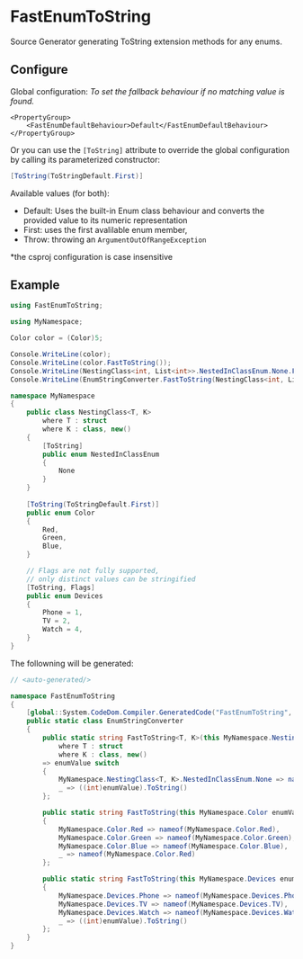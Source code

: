 # FastEnumToString
Source Generator generating ToString extension methods for any enums.


## Configure

Global configuration:
_To set the fallback behaviour if no matching value is found._
```csproj
<PropertyGroup>
    <FastEnumDefaultBehaviour>Default</FastEnumDefaultBehaviour>
</PropertyGroup>
```

Or you can use the `[ToString]` attribute to override the global configuration by calling its parameterized constructor:
```csharp
[ToString(ToStringDefault.First)]
```

Available values (for both):
- Default: Uses the built-in Enum class behaviour and converts the provided value to its numeric representation
- First: uses the first avalilable enum member,
- Throw: throwing an `ArgumentOutOfRangeException`

*the csproj configuration is case insensitive

## Example

```csharp
using FastEnumToString;

using MyNamespace;

Color color = (Color)5;

Console.WriteLine(color);
Console.WriteLine(color.FastToString());
Console.WriteLine(NestingClass<int, List<int>>.NestedInClassEnum.None.FastToString());
Console.WriteLine(EnumStringConverter.FastToString(NestingClass<int, List<int>>.NestedInClassEnum.None));

namespace MyNamespace
{
    public class NestingClass<T, K>
        where T : struct
        where K : class, new()
    {
        [ToString]
        public enum NestedInClassEnum
        {
            None
        }
    }
    
    [ToString(ToStringDefault.First)]
    public enum Color
    {
        Red,
        Green,
        Blue,
    }

    // Flags are not fully supported,
    // only distinct values can be stringified
    [ToString, Flags]
    public enum Devices
    {
        Phone = 1,
        TV = 2,
        Watch = 4,
    }
}
```

The followning will be generated:
```csharp
// <auto-generated/>

namespace FastEnumToString
{
    [global::System.CodeDom.Compiler.GeneratedCode("FastEnumToString", "2.0.0")]
    public static class EnumStringConverter
    {
        public static string FastToString<T, K>(this MyNamespace.NestingClass<T, K>.NestedInClassEnum enumValue)
            where T : struct
            where K : class, new()
        => enumValue switch
        {
            MyNamespace.NestingClass<T, K>.NestedInClassEnum.None => nameof(MyNamespace.NestingClass<T, K>.NestedInClassEnum.None),
            _ => ((int)enumValue).ToString()
        };

        public static string FastToString(this MyNamespace.Color enumValue) => enumValue switch
        {
            MyNamespace.Color.Red => nameof(MyNamespace.Color.Red),
            MyNamespace.Color.Green => nameof(MyNamespace.Color.Green),
            MyNamespace.Color.Blue => nameof(MyNamespace.Color.Blue),
            _ => nameof(MyNamespace.Color.Red)
        };

        public static string FastToString(this MyNamespace.Devices enumValue) => enumValue switch
        {
            MyNamespace.Devices.Phone => nameof(MyNamespace.Devices.Phone),
            MyNamespace.Devices.TV => nameof(MyNamespace.Devices.TV),
            MyNamespace.Devices.Watch => nameof(MyNamespace.Devices.Watch),
            _ => ((int)enumValue).ToString()
        };
    }
}
```